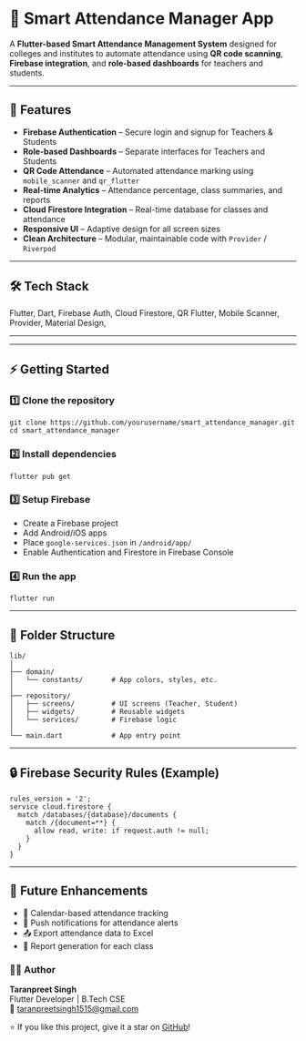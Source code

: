 <!DOCTYPE html>
<html lang="en">

<body>

  <h1>📲 Smart Attendance Manager App</h1>
  <p>
    A <strong>Flutter-based Smart Attendance Management System</strong> designed for colleges and institutes to automate attendance using 
    <strong>QR code scanning</strong>, <strong>Firebase integration</strong>, and <strong>role-based dashboards</strong> for teachers and students.
  </p>

  <hr>

  <h2>🚀 Features</h2>
  <ul>
    <li><strong>Firebase Authentication</strong> – Secure login and signup for Teachers & Students</li>
    <li><strong>Role-based Dashboards</strong> – Separate interfaces for Teachers and Students</li>
    <li><strong>QR Code Attendance</strong> – Automated attendance marking using <code>mobile_scanner</code> and <code>qr_flutter</code></li>
    <li><strong>Real-time Analytics</strong> – Attendance percentage, class summaries, and reports</li>
    <li><strong>Cloud Firestore Integration</strong> – Real-time database for classes and attendance</li>
    <li><strong>Responsive UI</strong> – Adaptive design for all screen sizes</li>
    <li><strong>Clean Architecture</strong> – Modular, maintainable code with <code>Provider</code> / <code>Riverpod</code></li>
  </ul>

  <hr>

  <h2>🛠️ Tech Stack</h2>
  <p>
    <span class="badge">Flutter,</span>
    <span class="badge">Dart,</span>
    <span class="badge">Firebase Auth,</span>
    <span class="badge">Cloud Firestore,</span>
    <span class="badge">QR Flutter,</span>
    <span class="badge">Mobile Scanner,</span>
    <span class="badge">Provider,</span>
    <span class="badge">Material Design,</span>
  </p>

  <hr>

  

  <hr>

  <h2>⚡ Getting Started</h2>
  <h3>1️⃣ Clone the repository</h3>
  <pre><code>git clone https://github.com/yourusername/smart_attendance_manager.git
cd smart_attendance_manager</code></pre>

  <h3>2️⃣ Install dependencies</h3>
  <pre><code>flutter pub get</code></pre>

  <h3>3️⃣ Setup Firebase</h3>
  <ul>
    <li>Create a Firebase project</li>
    <li>Add Android/iOS apps</li>
    <li>Place <code>google-services.json</code> in <code>/android/app/</code></li>
    <li>Enable Authentication and Firestore in Firebase Console</li>
  </ul>

  <h3>4️⃣ Run the app</h3>
  <pre><code>flutter run</code></pre>

  <hr>

  <h2>🧩 Folder Structure</h2>
  <pre><code>lib/
│
├── domain/
│   └── constants/       # App colors, styles, etc.
│
├── repository/
│   ├── screens/         # UI screens (Teacher, Student)
│   ├── widgets/         # Reusable widgets
│   └── services/        # Firebase logic
│
└── main.dart            # App entry point
</code></pre>

  <hr>

  <h2>🔒 Firebase Security Rules (Example)</h2>
  <pre><code>rules_version = '2';
service cloud.firestore {
  match /databases/{database}/documents {
    match /{document=**} {
      allow read, write: if request.auth != null;
    }
  }
}
</code></pre>

  <hr>

  <h2>🧠 Future Enhancements</h2>
  <ul>
    <li>📅 Calendar-based attendance tracking</li>
    <li>🔔 Push notifications for attendance alerts</li>
    <li>📤 Export attendance data to Excel</li>
    <li>🧾 Report generation for each class</li>
  </ul>

  <div class="author">
    <h3>👨‍💻 Author</h3>
    <p><strong>Taranpreet Singh</strong><br>
    Flutter Developer | B.Tech CSE<br>
    📧 <a href="taranpreetsingh1515@gmail.com">taranpreetsingh1515@gmail.com</a><br>
  </div>

  <p>⭐ If you like this project, give it a star on <a href="https://github.com/yourusername/smart_attendance_manager">GitHub</a>!</p>

</body>
</html>
